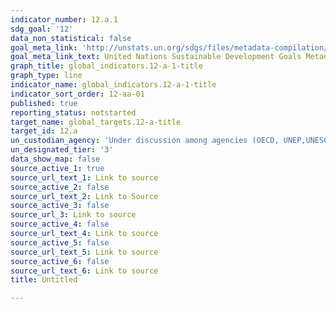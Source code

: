 ```yaml
---
indicator_number: 12.a.1
sdg_goal: '12'
data_non_statistical: false
goal_meta_link: 'http://unstats.un.org/sdgs/files/metadata-compilation/Metadata-Goal-12.pdf'
goal_meta_link_text: United Nations Sustainable Development Goals Metadata (pdf 782kB)
graph_title: global_indicators.12-a-1-title
graph_type: line
indicator_name: global_indicators.12-a-1-title
indicator_sort_order: 12-aa-01
published: true
reporting_status: notstarted
target_name: global_targets.12-a-title
target_id: 12.a
un_custodian_agency: 'Under discussion among agencies (OECD, UNEP,UNESCO-UIS,World Bank)'
un_designated_tier: '3'
data_show_map: false
source_active_1: true
source_url_text_1: Link to source
source_active_2: false
source_url_text_2: Link to Source
source_active_3: false
source_url_3: Link to source
source_active_4: false
source_url_text_4: Link to source
source_active_5: false
source_url_text_5: Link to source
source_active_6: false
source_url_text_6: Link to source
title: Untitled

---
```

